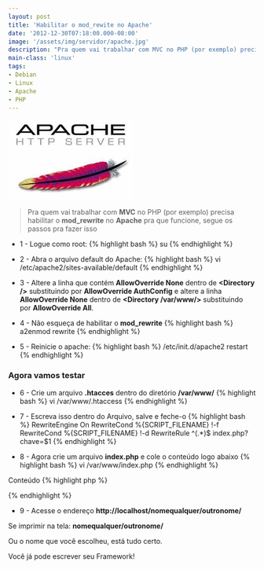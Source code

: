 ```yaml
---
layout: post
title: 'Habilitar o mod_rewite no Apache'
date: '2012-12-30T07:18:00.000-08:00'
image: '/assets/img/servidor/apache.jpg'
description: "Pra quem vai trabalhar com MVC no PHP (por exemplo) precisa habilitar o mod_rewrite no Apache pra que funcione, segue os passos pra fazer isso"
main-class: 'linux'
tags:
- Debian
- Linux
- Apache
- PHP
---
```


![Habilitar o mod_rewite no Apache](/assets/img/servidor/apache.jpg "Habilitar o mod_rewite no Apache")

> Pra quem vai trabalhar com __MVC__ no PHP (por exemplo) precisa habilitar o __mod_rewrite__ no __Apache__ pra que funcione, segue os passos pra fazer isso

+ 1 - Logue como root: 
{% highlight bash %}
su
{% endhighlight %}

+ 2 - Abra o arquivo default do Apache: 
{% highlight bash %}
vi /etc/apache2/sites-available/default
{% endhighlight %}

+ 3 - Altere a linha que contém __AllowOverride None__ dentro de __&lt;Directory />__ substituindo por __AllowOverride AuthConfig__ e altere a linha __AllowOverride None__ dentro de __&lt;Directory /var/www/>__ substituindo por __AllowOverride All__.


+ 4 - Não esqueça de habilitar o __mod_rewrite__
{% highlight bash %}
a2enmod rewrite
{% endhighlight %}

+ 5 - Reinicie o apache:
{% highlight bash %}
/etc/init.d/apache2 restart
{% endhighlight %}

### Agora vamos testar

+ 6 - Crie um arquivo __.htacces__ dentro do diretório __/var/www/__ 
{% highlight bash %}
vi /var/www/.htaccess
{% endhighlight %}

+ 7 - Escreva isso dentro do Arquivo, salve e feche-o
{% highlight bash %}
RewriteEngine On
RewriteCond %{SCRIPT_FILENAME} !-f
RewriteCond %{SCRIPT_FILENAME} !-d
RewriteRule ^(.*)$ index.php?chave=$1 
{% endhighlight %}

+ 8 - Agora crie um arquivo __index.php__ e cole o conteúdo logo abaixo
{% highlight bash %}
vi /var/www/index.php
{% endhighlight %}

Conteúdo
{% highlight php %}
<?php echo $_GET['chave']; ?>
{% endhighlight %}

+ 9 - Acesse o endereço __http://localhost/nomequalquer/outronome/__

Se imprimir na tela: __nomequalquer/outronome/__ 

Ou o nome que você escolheu, está tudo certo.

Você já pode escrever seu Framework!


